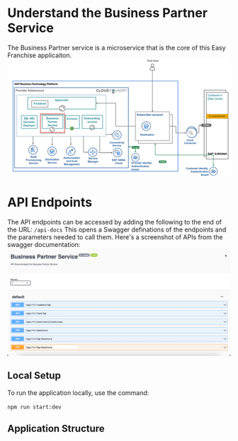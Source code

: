# Understand the Business Partner Service
The Business Partner service is a microservice that is the core of this Easy Franchise applicaiton.
![Business Partner Service](../documentation/images/BusinessPartnerService.png)

# API Endpoints 
The API endpoints can be accessed by adding the following to the end of the URL: `/api-docs`
This opens a Swagger definations of the endpoints and the parameters needed to call them.
Here's a screenshot of APIs from the swagger documentation:
![Swagger Defination](../documentation/images/SwaggerDefination.png)


## Local Setup
To run the application locally, use the command:

`npm run start:dev`

## Application Structure



